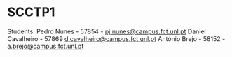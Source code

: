 # SCCTP1

Students:
Pedro Nunes - 57854 - pj.nunes@campus.fct.unl.pt
Daniel Cavalheiro - 57869 d.cavalheiro@campus.fct.unl.pt
António Brejo - 58152 - a.brejo@campus.fct.unl.pt
